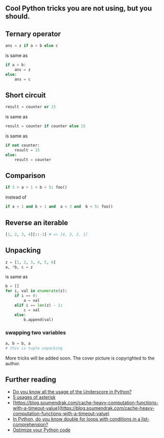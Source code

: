 ## Cool Python tricks you are not using, but you should.

## Ternary operator

``` python
ans = z if a > b else c
```
is same as 

``` python
if a > b:
    ans = z
else:
    ans = c
```

## Short circuit

``` python
result = counter or 15
```
is same as
``` python
result = counter if counter else 15
```
is same as 
``` python
if not counter:
    result = 15
else:
    result = counter
```
## Comparison

``` python
if 3 > a > 1 < b < 5: foo()
```
instead of
``` python
if a > 1 and b > 1 and  a < 3 and  b < 5: foo()
```

## Reverse an iterable

```python
[1, 2, 3, 4][::-1] # => [4, 3, 2, 1]
```

## Unpacking

``` python
z = [1, 2, 3, 4, 5, 6]
a, *b, c = z
```
is same as

``` python
b = []
for i, val in enumerate(z):
    if i == 0:
        a = val
    elif i == len(z) - 1:
        c = val
    else:
        b.append(val)
```

### swapping two variables

``` python
a, b = b, a
# this is tuple unpacking
```

More tricks will be added soon.
The cover picture is copyrighted to the author.

## Further reading

- [Do you know all the usage of the Underscore in Python?](https://blog.soumendrak.com/do-you-know-all-the-usage-of-the-underscore-in-python)
- [5 usages of asterisk](https://blog.soumendrak.com/5-usages-of-an-asterisk-in-python)
- [https://blog.soumendrak.com/cache-heavy-computation-functions-with-a-timeout-value](https://blog.soumendrak.com/cache-heavy-computation-functions-with-a-timeout-value)
- [In Python, do you know double for loops with conditions in a list-comprehension?](https://blog.soumendrak.com/in-python-do-you-know-double-for-loops-with-conditions-in-a-list-comprehension)
- [Optimize your Python code](https://blog.soumendrak.com/optimize-your-python-code-d7e9752e501e)
